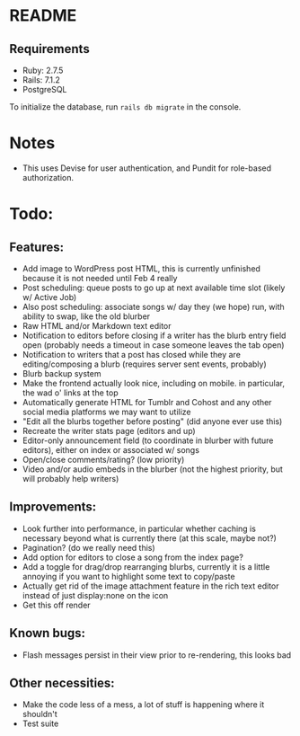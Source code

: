 # README

## Requirements
- Ruby: 2.7.5
- Rails: 7.1.2
- PostgreSQL

To initialize the database, run `rails db migrate` in the console.

# Notes

- This uses Devise for user authentication, and Pundit for role-based authorization.

# Todo:

## Features:

- Add image to WordPress post HTML, this is currently unfinished because it is not needed until Feb 4 really
- Post scheduling: queue posts to go up at next available time slot (likely w/ Active Job)
- Also post scheduling: associate songs w/ day they (we hope) run, with ability to swap, like the old blurber
- Raw HTML and/or Markdown text editor
- Notification to editors before closing if a writer has the blurb entry field open (probably needs a timeout in case someone leaves the tab open)
- Notification to writers that a post has closed while they are editing/composing a blurb (requires server sent events, probably)
- Blurb backup system
- Make the frontend actually look nice, including on mobile. in particular, the wad o' links at the top
- Automatically generate HTML for Tumblr and Cohost and any other social media platforms we may want to utilize
- "Edit all the blurbs together before posting" (did anyone ever use this)
- Recreate the writer stats page (editors and up)
- Editor-only announcement field (to coordinate in blurber with future editors), either on index or associated w/ songs
- Open/close comments/rating? (low priority)
- Video and/or audio embeds in the blurber (not the highest priority, but will probably help writers)

## Improvements:

- Look further into performance, in particular whether caching is necessary beyond what is currently there (at this scale, maybe not?)
- Pagination? (do we really need this)
- Add option for editors to close a song from the index page?
- Add a toggle for drag/drop rearranging blurbs, currently it is a little annoying if you want to highlight some text to copy/paste
- Actually get rid of the image attachment feature in the rich text editor instead of just display:none on the icon
- Get this off render

## Known bugs:

- Flash messages persist in their view prior to re-rendering, this looks bad

## Other necessities:

- Make the code less of a mess, a lot of stuff is happening where it shouldn't
- Test suite 
